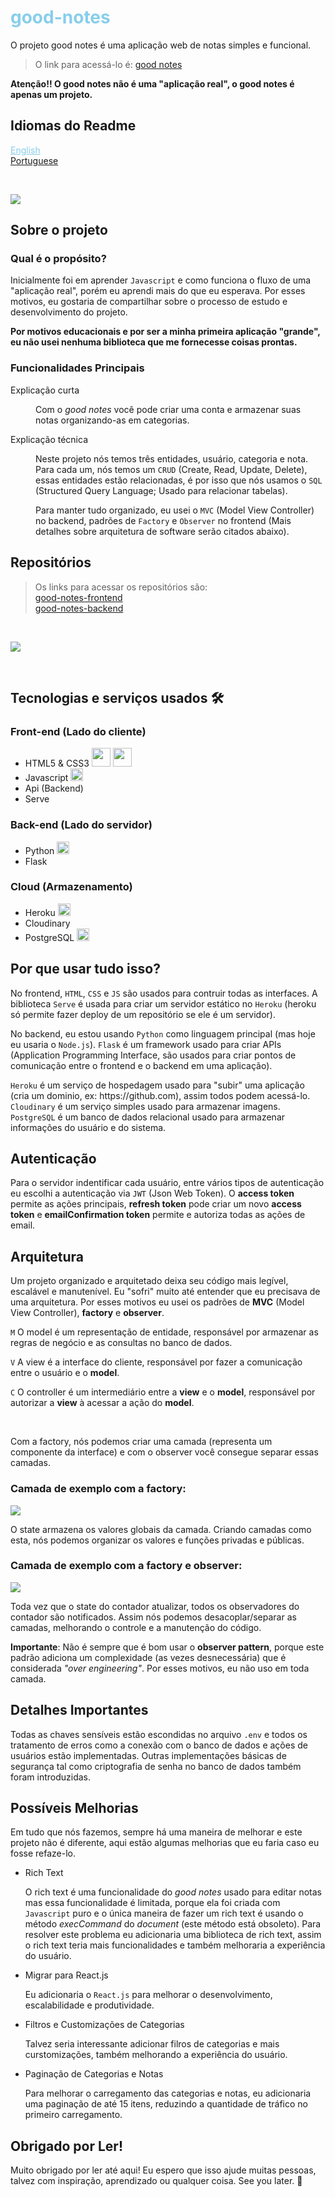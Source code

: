 
<div>
  <h1 style="color: skyblue;">good-notes</h1>
  <p>
    O projeto good notes é uma aplicação web de notas simples e funcional.
  </p>
  <blockquote>
    O link para acessá-lo é: <a href="https://good-notes-app.herokuapp.com">good notes</a>
  </blockquote>
</div>

<div>
  <strong>Atenção!! O good notes não é uma "aplicação real", o good notes é apenas um projeto.</strong>
</div>

<div>
  <h2>Idiomas do Readme</h2>
  <div>
    <a href="https://github.com/GustavoRodrigue-s/good-notes/blob/main/README.md" style="cursor: pointer; color: skyblue;">English</a>
  </div>
  <div>
    <a href="https://github.com/GustavoRodrigue-s/good-notes/blob/main/README-pt.md" >Portuguese</a>
  </div>
</div>

&nbsp;

<div>
  <img src="http://img.shields.io/static/v1?label=Status&message=Finished&color=green&style=flat" />
</div>

<div>
  <div>
    <h2>Sobre o projeto</h2>
    <h3>Qual é o propósito?</h3>
    <p>
      Inicialmente foi em aprender <code>Javascript</code> e como funciona o fluxo de uma "aplicação real", porém eu aprendi mais do que eu esperava. Por esses motivos, eu gostaria de compartilhar sobre o processo de estudo e desenvolvimento do projeto.
    </p>
    <p>
      <strong>Por motivos educacionais e por ser a minha primeira aplicação "grande", eu não usei nenhuma biblioteca que me fornecesse coisas prontas.</strong>
    </p>
    <h3>Funcionalidades Principais</h3>
    <dl>
      <dt>Explicação curta</dt>
      <dd>
        <p>
          Com o <em>good notes</em> você pode criar uma conta e armazenar suas notas organizando-as em categorias.
        </p>
      </dd>
      <dt>Explicação técnica</dt>
      <dd>
        <p>
          Neste projeto nós temos três entidades, usuário, categoria e nota. Para cada um, nós temos um <code>CRUD</code> (Create, Read, Update, Delete), essas entidades estão relacionadas, é por isso que nós usamos o <code>SQL</code> (Structured Query Language; Usado para relacionar tabelas).
        </p>
        <p>
          Para manter tudo organizado, eu usei o <code>MVC</code> (Model View Controller) no backend, padrões de <code>Factory</code> e <code>Observer</code> no frontend (Mais detalhes sobre arquitetura de software serão citados abaixo).
        </p>
      </dd>
    </dl>
  </div>
</div>

<div>
  <h2>Repositórios</h2>
  <blockquote>
    Os links para acessar os repositórios são:
    <div>
      <a href="https://github.com/GustavoRodrigue-s/good-notes-frontend">good-notes-frontend</a>
    </div>
    <div>
      <a href="https://github.com/GustavoRodrigue-s/good-notes-backend">good-notes-backend</a>
    </div>
  </blockquote>
</div>

&nbsp;

<div>
  <img src="https://user-images.githubusercontent.com/81722068/179663448-29abe138-01c8-48fd-bbe9-d1183490db6b.png" />
</div>

&nbsp;

<div>
  <h2>Tecnologias e serviços usados 🛠️</h2>
  <div>
    <h3>Front-end (Lado do cliente)</h3>
    <ul>
      <li style="vertical-align: middleware;">
        HTML5 & CSS3
        <img src="https://cdn.jsdelivr.net/gh/devicons/devicon/icons/html5/html5-original-wordmark.svg" width="30" />
        <img src="https://cdn.jsdelivr.net/gh/devicons/devicon/icons/css3/css3-original-wordmark.svg" width="30" />
      </li>
      <li>
        Javascript
        <img src="https://cdn.jsdelivr.net/gh/devicons/devicon/icons/javascript/javascript-original.svg" width="20" />
      </li>
      <li>Api (Backend)</li>
      <li>Serve</li>
    </ul>
    <h3>Back-end (Lado do servidor)</h3>
    <ul>
      <li>
        Python
        <img src="https://cdn.jsdelivr.net/gh/devicons/devicon/icons/python/python-original.svg" width="20" />
      </li>
      <li>Flask</li>
    </ul>
    <h3>Cloud (Armazenamento)</h3>
    <ul>
      <li>
        Heroku
        <img src="https://cdn.jsdelivr.net/gh/devicons/devicon/icons/heroku/heroku-plain.svg" width="20" />
      </li>
      <li>Cloudinary</li>
       <li>
        PostgreSQL
        <img src="https://cdn.jsdelivr.net/gh/devicons/devicon/icons/postgresql/postgresql-original.svg" width="20" />
      </li>
    </ul>
  </div>
</div>

<div>
  <h2>Por que usar tudo isso?</h2>
  <div>
    <p>
      No frontend, <code>HTML</code>, <code>CSS</code> e <code>JS</code> são usados para contruir todas as interfaces. A biblioteca <code>Serve</code> é usada para criar um servidor estático no <code>Heroku</code> (heroku só permite fazer deploy de um repositório se ele é um servidor).
    </p>
    <p>
      No backend, eu estou usando <code>Python</code> como linguagem principal (mas hoje eu usaria o <code>Node.js</code>). <code>Flask</code> é um framework usado para criar APIs (Application Programming Interface, são usados para criar pontos de comunicação entre o frontend e o backend em uma aplicação).
    </p>
    <p>
      <code>Heroku</code> é um serviço de hospedagem usado para "subir" uma aplicação (cria um dominio, ex: https://github.com), assim todos podem acessá-lo. <code>Cloudinary</code> é um serviço simples usado para armazenar imagens. <code>PostgreSQL</code> é um banco de dados relacional usado para armazenar informações do usuário e do sistema.
    </p>
  </div>
</div>

<div>
  <h2>Autenticação</h2>
  <p>
    Para o servidor indentificar cada usuário, entre vários tipos de autenticação eu escolhi a autenticação via <code>JWT</code> (Json Web Token). O <strong>access token</strong> permite as ações principais, <strong>refresh token</strong> pode criar um novo <strong>access token</strong> e <strong>emailConfirmation token</strong> permite e autoriza todas as ações de email.
  </p>
</div>

<div>
  <h2>Arquitetura</h2>
  <p>
    Um projeto organizado e arquitetado deixa seu código mais legível, escalável e manutenível. Eu "sofri" muito até entender que eu precisava de uma arquitetura. Por esses motivos eu usei os padrões de <strong>MVC</strong> (Model View Controller), <strong>factory</strong> e <strong>observer</strong>. 
  </p>
  <p>
    <code>M</code> O model é um representação de entidade, responsável por armazenar as regras de negócio e as consultas no banco de dados.
  </p>
  <p>
    <code>V</code> A view é a interface do cliente, responsável por fazer a comunicação entre o usuário e o <strong>model</strong>.
  </p>
  <p>
    <code>C</code> O controller é um intermediário entre a <strong>view</strong> e o <strong>model</strong>, responsável por autorizar a <strong>view</strong> à acessar a ação do <strong>model</strong>.
  </p>
  
  &nbsp;
  
  <p>Com a factory, nós podemos criar uma camada (representa um componente da interface) e com o observer você consegue separar essas camadas.</p>
  
  <h3>Camada de exemplo com a factory:</h3>
  
  <img src="https://user-images.githubusercontent.com/81722068/180630295-399d2183-0538-42bf-a178-bd05d1b6f1d7.png" />

  <p>O state armazena os valores globais da camada. Criando camadas como esta, nós podemos organizar os valores e funções privadas e públicas.</p>

  <h3>Camada de exemplo com a factory e observer:</h3>

  <img src="https://user-images.githubusercontent.com/81722068/180630756-8b6450f9-5060-4b36-ab22-b8979272cab3.png" />

  <p>Toda vez que o state do contador atualizar, todos os observadores do contador são notificados. Assim nós podemos desacoplar/separar as camadas, melhorando o controle e a manutenção do código.</p>

  <p><strong>Importante</strong>: Não é sempre que é bom usar o <strong>observer pattern</strong>, porque este padrão adiciona um complexidade (as vezes desnecessária) que é considerada <em>"over engineering"</em>. Por esses motivos, eu não uso em toda camada.</p>
</div>

<div>
  <h2>Detalhes Importantes</h2>
  <p>
    Todas as chaves sensíveis estão escondidas no arquivo <code>.env</code> e todos os tratamento de erros como a conexão com o banco de dados e ações de usuários estão implementadas. Outras implementações básicas de segurança tal como criptografia de senha no banco de dados também foram introduzidas.
  </p>
</div>


<div>
  <h2>Possíveis Melhorias</h2>
  <p>
    Em tudo que nós fazemos, sempre há uma maneira de melhorar e este projeto não é diferente, aqui estão algumas melhorias que eu faria caso eu fosse refaze-lo.
  </p>
  <ul>
    <li>
      <div>
        <span>Rich Text</span>
        <p>
          O rich text é uma funcionalidade do <em>good notes</em> usado para editar notas mas essa funcionalidade é limitada, porque ela foi criada com <code>Javascript</code> puro e o única maneira de fazer um rich text é usando o método <em>execCommand</em> do <em>document</em> (este método está obsoleto). Para resolver este problema eu adicionaria uma biblioteca de rich text, assim o rich text teria mais funcionalidades e também melhoraria a experiência do usuário.</p>
      </div>
    </li>
    <li>
      <div>
        <span>Migrar para React.js</span>
        <p>
          Eu adicionaria o <code>React.js</code> para melhorar o desenvolvimento, escalabilidade e produtividade.
        </p>
      </div>
    </li>
    <li>
      <div>
        <span>Filtros e Customizações de Categorias</span>
        <p>
          Talvez seria interessante adicionar filros de categorias e mais curstomizações, também melhorando a experiência do usuário.
        </p>
      </div>
    </li>
    <li>
      <div>
        <span>Paginação de Categorias e Notas</span>
        <p>
          Para melhorar o carregamento das categorias e notas, eu adicionaria uma paginação de até 15 itens, reduzindo a quantidade de tráfico no primeiro carregamento. 
        </p>
      </div>
    </li>
  </ul>
</div>

<div>
  <h2>Obrigado por Ler!</h2>
  <p>
    Muito obrigado por ler até aqui! Eu espero que isso ajude muitas pessoas, talvez com inspiração, aprendizado ou qualquer coisa. See you later. 👋
  </p>
</div>
